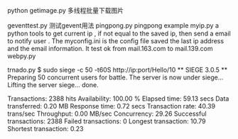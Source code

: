 python 
getimage.py 多线程批量下载图片

geventtest.py 测试gevent用法
pingpong.py pingpong example
myip.py  a python tools to get current ip , if not equal to the saved ip, then send a email to notify user . The myconfig.ini is the config file saved the last ip address and the email information. It test ok from mail.163.com to mail.139.com
webpy.py
 
trnado.py
 $ sudo siege -c 50 -t60S http://ip:port/Hello/10 
 ** SIEGE 3.0.5
 ** Preparing 50 concurrent users for battle.
 The server is now under siege...
 Lifting the server siege...      done.

 Transactions:               2388 hits
 Availability:             100.00 %
 Elapsed time:              59.13 secs
 Data transferred:           0.20 MB
 Response time:              0.72 secs
 Transaction rate:          40.39 trans/sec
 Throughput:             0.00 MB/sec
 Concurrency:               29.26
 Successful transactions:        2388
 Failed transactions:               0
 Longest transaction:           10.79
 Shortest transaction:           0.23


